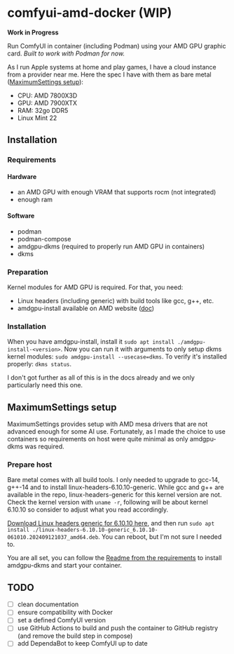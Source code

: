 # comfyui-amd-docker (WIP)

**Work in Progress**

Run ComfyUI in container (including Podman) using your AMD GPU graphic card.
*Built to work with Podman for now.*

As I run Apple systems at home and play games, I have a cloud instance from a provider near me. Here the spec I have with them as bare metal ([MaximumSettings setup](#maximumsettings-setup)):

- CPU: AMD 7800X3D
- GPU: AMD 7900XTX
- RAM: 32go DDR5
- Linux Mint 22

## Installation

### Requirements

#### Hardware

- an AMD GPU with enough VRAM that supports rocm (not integrated)
- enough ram

#### Software

- podman
- podman-compose
- amdgpu-dkms (required to properly run AMD GPU in containers)
- dkms

### Preparation

Kernel modules for AMD GPU is required. For that, you need:
- Linux headers (including generic) with build tools like gcc, g++, etc.
- amdgpu-install available on AMD website ([doc](https://rocm.docs.amd.com/projects/install-on-linux/en/latest/install/amdgpu-install.html))

### Installation

When you have amdgpu-install, install it `sudo apt install ./amdgpu-install-<version>`. Now you can run it with arguments to only setup dkms kernel modules: `sudo amdgpu-install --usecase=dkms`. To verify it's installed properly: `dkms status`.

I don't got further as all of this is in the docs already and we only particularly need this one.

## MaximumSettings setup

MaximumSettings provides setup with AMD mesa drivers that are not advanced enough for some AI use. Fortunately, as I made the choice to use containers so requirements on host were quite minimal as only amdgpu-dkms was required.

### Prepare host

Bare metal comes with all build tools. I only needed to upgrade to gcc-14, g++-14 and to install linux-headers-6.10.10-generic. While gcc and g++ are available in the repo, linux-headers-generic for this kernel version are not.
Check the kernel version with `uname -r`, following will be about kernel 6.10.10 so consider to adjust what you read accordingly.

[Download Linux headers generic for 6.10.10 here](https://mirrors.portworx.com/mirrors/https/kernel.ubuntu.com/mainline/v6.10.10/amd64/linux-headers-6.10.10-061010-generic_6.10.10-061010.202409121037_amd64.deb), and then run `sudo apt install ./linux-headers-6.10.10-generic_6.10.10-061010.202409121037_amd64.deb`. You can reboot, but I'm not sure I needed to.

You are all set, you can follow the [Readme from the requirements](#requirements) to install amdgpu-dkms and start your container.

## TODO

- [ ] clean documentation
- [ ] ensure compatibility with Docker
- [ ] set a defined ComfyUI version
- [ ] use GitHub Actions to build and push the container to GitHub registry (and remove the build step in compose)
- [ ] add DependaBot to keep ComfyUI up to date
